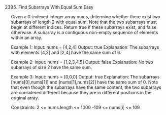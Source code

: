 2395. Find Subarrays With Equal Sum
Easy

Given a 0-indexed integer array nums, determine whether there exist two subarrays of length 2 with equal sum. Note that the two subarrays must begin at different indices.
Return true if these subarrays exist, and false otherwise.
A subarray is a contiguous non-empty sequence of elements within an array.

Example 1:
Input: nums = [4,2,4]
Output: true
Explanation: The subarrays with elements [4,2] and [2,4] have the same sum of 6.

Example 2:
Input: nums = [1,2,3,4,5]
Output: false
Explanation: No two subarrays of size 2 have the same sum.

Example 3:
Input: nums = [0,0,0]
Output: true
Explanation: The subarrays [nums[0],nums[1]] and [nums[1],nums[2]] have the same sum of 0. 
Note that even though the subarrays have the same content, the two subarrays are considered different because they are in different positions in the original array.
 
Constraints:
2 <= nums.length <= 1000
-109 <= nums[i] <= 109
